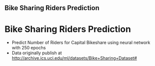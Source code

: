 ## Bike Sharing Riders Prediction
# Bike Sharing Riders Prediction
- Predict Number of Riders for Capital Bikeshare using neural network with 250 epochs
- Data originally publish at http://archive.ics.uci.edu/ml/datasets/Bike+Sharing+Dataset#
